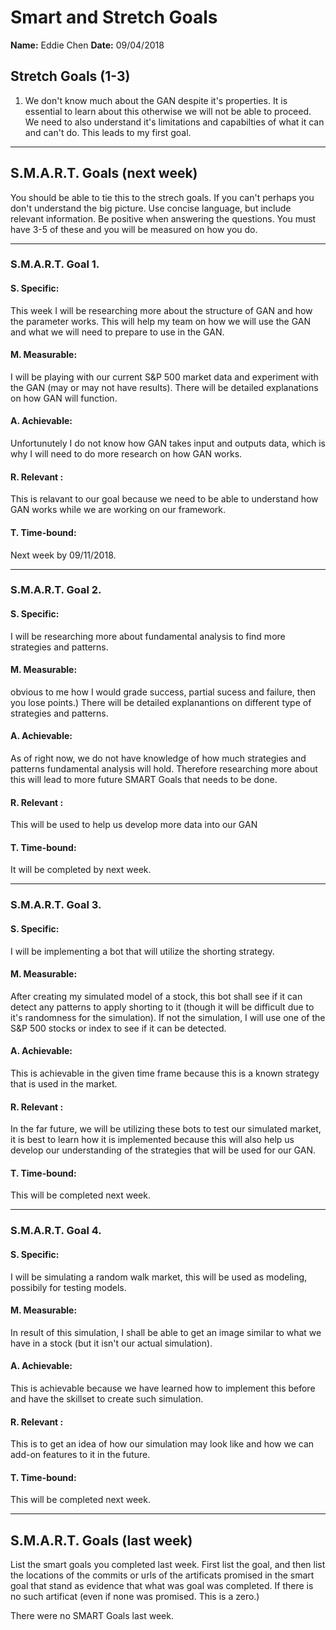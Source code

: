# Smart and Stretch Goals

**Name:** Eddie Chen
**Date:** 09/04/2018

## Stretch Goals (1-3)

1. We don't know much about the GAN despite it's properties. It is essential to learn about this otherwise we will not be able to proceed. We need to also understand it's limitations and capabilties of what it can and can't do. This leads to my first goal.

----------------------------------------------------------------------------------------------------------------------------------------
## S.M.A.R.T. Goals (next week)

You should be able to tie this to the strech goals. If you can't perhaps you don't understand the big picture.
Use concise language, but include relevant information. Be positive when answering the questions. You must have
3-5 of these and you will be measured on how you do.

----------------------------------------------------------------------------------------------------------------------------------------
### S.M.A.R.T. Goal 1.

#### S. Specific: 
This week I will be researching more about the structure of GAN and how the parameter works. This will help my team on how we will use the GAN and what we will need to prepare to use in the GAN.

#### M. Measurable: 
I will be playing with our current S&P 500 market data and experiment with the GAN (may or may not have results). There will be detailed explanations on how GAN will function.

#### A. Achievable: 
Unfortunutely I do not know how GAN takes input and outputs data, which is why I will need to do more research on how GAN works.

#### R. Relevant :
This is relavant to our goal because we need to be able to understand how GAN works while we are working on our framework.

#### T. Time-bound: 
Next week by 09/11/2018.

----------------------------------------------------------------------------------------------------------------------------------------
### S.M.A.R.T. Goal 2.

#### S. Specific: 
I will be researching more about fundamental analysis to find more strategies and patterns.

#### M. Measurable: 
obvious to me how I would grade success, partial sucess and failure, then you lose points.)
There will be detailed explanantions on different type of strategies and patterns.

#### A. Achievable: 
As of right now, we do not have knowledge of how much strategies and patterns fundamental analysis will hold. Therefore researching more about this will lead to more future SMART Goals that needs to be done.

#### R. Relevant :
This will be used to help us develop more data into our GAN

#### T. Time-bound: 
It will be completed by next week.

----------------------------------------------------------------------------------------------------------------------------------------
### S.M.A.R.T. Goal 3.

#### S. Specific: 
I will be implementing a bot that will utilize the shorting strategy.

#### M. Measurable: 
After creating my simulated model of a stock, this bot shall see if it can detect any patterns to apply shorting to it (though it will be difficult due to it's randomness for the simulation). If not the simulation, I will use one of the S&P 500 stocks or index to see if it can be detected.

#### A. Achievable: 
This is achievable in the given time frame because this is a known strategy that is used in the market.

#### R. Relevant :
In the far future, we will be utilizing these bots to test our simulated market, it is best to learn how it is implemented because this will also help us develop our understanding of the strategies that will be used for our GAN.

#### T. Time-bound: 
This will be completed next week.

----------------------------------------------------------------------------------------------------------------------------------------
### S.M.A.R.T. Goal 4.

#### S. Specific: 
I will be simulating a random walk market, this will be used as modeling, possibily for testing models.

#### M. Measurable: 
In result of this simulation, I shall be able to get an image similar to what we have in a stock (but it isn't our actual simulation).

#### A. Achievable: 
This is achievable because we have learned how to implement this before and have the skillset to create such simulation.

#### R. Relevant :
This is to get an idea of how our simulation may look like and how we can add-on features to it in the future.

#### T. Time-bound: 
This will be completed next week.

----------------------------------------------------------------------------------------------------------------------------------------
## S.M.A.R.T. Goals (last week)

List the smart goals you completed last week. First list the goal, and then list the locations of the commits or urls of the artificats promised in the smart goal that stand as evidence that what was goal was completed. If there is no such artificat (even if none was promised. This is a zero.)

There were no SMART Goals last week.
